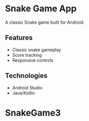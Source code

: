 # Snake Game App

A classic Snake game built for Android.

## Features
- Classic snake gameplay
- Score tracking
- Responsive controls

## Technologies
- Android Studio
- Java/Kotlin
# SnakeGame3
